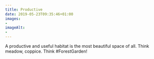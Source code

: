 ```yaml
---
title: Productive
date: 2019-05-23T09:35:46+01:00
images: 
- 
imageAlt: 
- 
---
```


A productive and useful habitat is the most beautiful space of all. Think meadow, coppice. Think #ForestGarden!
